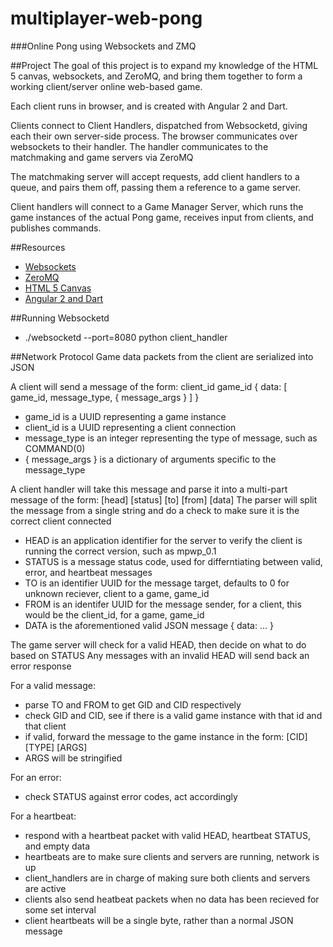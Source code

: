 # multiplayer-web-pong
###Online Pong using Websockets and ZMQ

##Project
The goal of this project is to expand my knowledge of the HTML 5 canvas, websockets, and ZeroMQ, and bring them together to form a working client/server online web-based game.

Each client runs in browser, and is created with Angular 2 and Dart.

Clients connect to Client Handlers, dispatched from Websocketd, giving each their own server-side process. The browser communicates over websockets to their handler. The handler communicates to the matchmaking and game servers via ZeroMQ

The matchmaking server will accept requests, add client handlers to a queue, and pairs them off, passing them a reference to a game server.

Client handlers will connect to a Game Manager Server, which runs the game instances of the actual Pong game, receives input from clients, and publishes commands.

##Resources
- [Websockets](https://github.com/Devin0xFFFFFF/websocket_experiments)
- [ZeroMQ](https://github.com/Devin0xFFFFFF/zmq_experiments)
- [HTML 5 Canvas](https://github.com/Devin0xFFFFFF/html5_canvas_experiments)
- [Angular 2 and Dart](https://github.com/Devin0xFFFFFF/angular2_dart)

##Running Websocketd
- ./websocketd --port=8080 python client_handler

##Network Protocol
Game data packets from the client are serialized into JSON

A client will send a message of the form: client_id game_id { data: [ game_id, message_type, { message_args } ] }
- game_id is a UUID representing a game instance
- client_id is a UUID representing a client connection
- message_type is an integer representing the type of message, such as COMMAND(0)
- { message_args } is a dictionary of arguments specific to the message_type

A client handler will take this message and parse it into a multi-part message of the form: [head] [status] [to] [from] [data]
The parser will split the message from a single string and do a check to make sure it is the correct client connected
- HEAD is an application identifier for the server to verify the client is running the correct version, such as mpwp_0.1
- STATUS is a message status code, used for differntiating between valid, error, and heartbeat messages
- TO is an identifier UUID for the message target, defaults to 0 for unknown reciever, client to a game, game_id
- FROM is an identifer UUID for the message sender, for a client, this would be the client_id, for a game, game_id
- DATA is the aforementioned valid JSON message { data: ... }

The game server will check for a valid HEAD, then decide on what to do based on STATUS
Any messages with an invalid HEAD will send back an error response

For a valid message:
- parse TO and FROM to get GID and CID respectively
- check GID and CID, see if there is a valid game instance with that id and that client
- if valid, forward the message to the game instance in the form: [CID] [TYPE] [ARGS]
- ARGS will be stringified

For an error:
- check STATUS against error codes, act accordingly

For a heartbeat:
- respond with a heartbeat packet with valid HEAD, heartbeat STATUS, and empty data
- heartbeats are to make sure clients and servers are running, network is up
- client_handlers are in charge of making sure both clients and servers are active
- clients also send heatbeat packets when no data has been recieved for some set interval
- client heartbeats will be a single byte, rather than a normal JSON message

